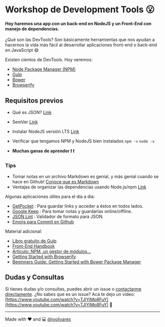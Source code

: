 # Workshop de Development Tools :open_mouth:

#### Hoy haremos una app con un back-end en NodeJS y un Front-End con manejo de dependencias.

¿Qué son las DevTools? Son básicamente herramientas que nos ayudan a hacernos la vida más fácil al desarrollar aplicaciones front-end o back-end en JavaScript :smile:

Existen cientos de DevTools. Hoy veremos:

- [Node Package Manager (NPM)](NPM.md)
- [Gulp](Gulp.md)
- [Bower](Bower.md)
- [Browserify](Browserify.md)

## Requisitos previos

- Qué es JSON? [Link](http://www.json.org/json-es.html)
- SemVer [Link](http://semver.org/lang/es/)
- Instalar NodeJS versión LTS [Link](https://nodejs.org/en/)
- Verificar que tengamos NPM y NodeJS bien instalados
  `npm -v`
  `node -v`

- **Muchas ganas de aprender :exclamation: :exclamation:**

### Tips

- Tomar notas en un archivo Markdown es genial, y más genial cuando se hace en Github! [Conoce que es Markdown](http://markdown.es/)
- Ventajas de organizar las dependencias usando Node.js/npm [Link](http://es.stackoverflow.com/a/4175)

Algunas aplicaciones útiles para el día a día:

- [GetPocket](https://getpocket.com/a/queue/) : Para guardar links y acceder a éstos en todos lados.
- [Google Keep](https://google.com/keep) : Para tomar notas y guardarlas online/offline.
- [JSON Lint](http://jsonlint.com/) : Validador de formato para JSON.
- [Emojis para Commit en Github](http://www.emoji-cheat-sheet.com/)

Material adicional:

- [Libro gratuito de Gulp](https://www.syncfusion.com/resources/techportal/details/ebooks/Gulp_Succinctly)
- [Front-End Handbook](http://www.frontendhandbook.com/)
- [Artículo: NPM, un gestor de módulos...](https://www.jmramirez.pro/tutorial/npm-gestor-modulos-node-js/)
- [Getting Started with Browserify](https://scotch.io/tutorials/getting-started-with-browserify)
- [Beginners Guide: Getting Started with Bower Package Manager](https://www.codementor.io/bower/tutorial/beginner-tutorial-getting-started-bower-package-manager)

## Dudas y Consultas

Si tienes dudas y/o consultas, puedes abrir un issue o [contactarme directamente](http://www.iolivares.cl). ¿No sabes que es un issue? Acá te dejo un video: [https://www.youtube.com/watch?v=TJlYiMp8FuY](https://www.youtube.com/watch?v=TJlYiMp8FuY) :movie_camera:

------------------

Made with :heart: and :computer:
[@ivolivares](https://github.com/ivolivares)
